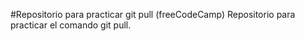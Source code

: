 #Repositorio para practicar git pull (freeCodeCamp)
Repositorio para practicar el comando git pull.
